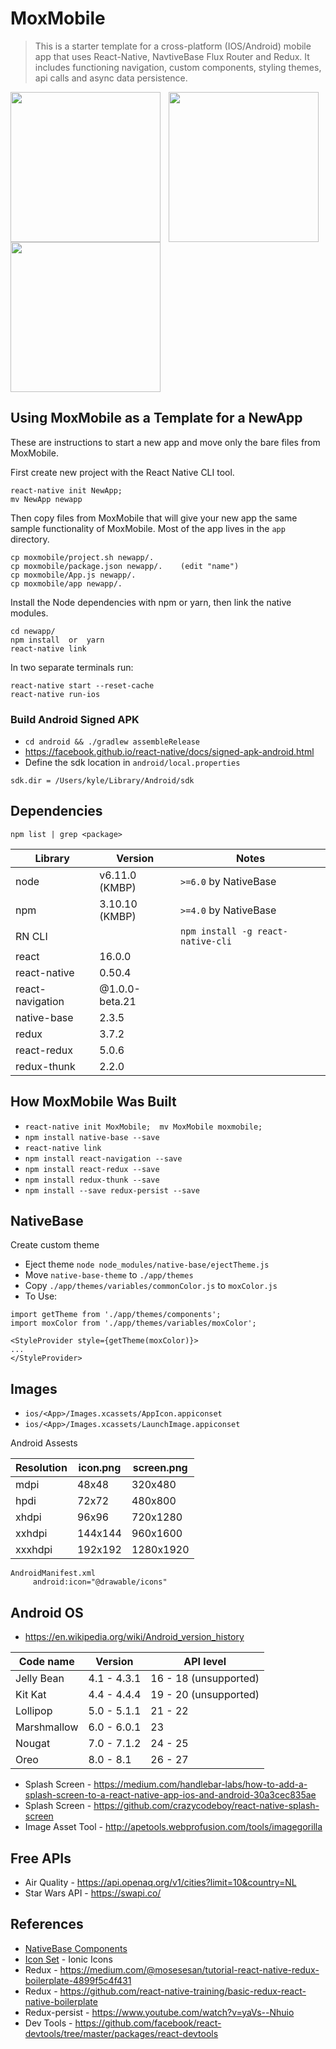 # MoxMobile
> This is a starter template for a cross-platform (IOS/Android) mobile app that uses React-Native, NavtiveBase Flux Router and Redux. It includes functioning navigation, custom components, styling themes, api calls and async data persistence.

<img src="https://raw.github.com/kyledinh/moxmobile/master/assets/screen-cards.png" width="240"  align="left" />
<img src="https://raw.github.com/kyledinh/moxmobile/master/assets/screen-minesweep.png" width="240" style="margin-left: 10px; margin-right: 10px;"  align="left" />
<img src="https://raw.github.com/kyledinh/moxmobile/master/assets/screen-news.png" width="240"  align="left" />

<br clear="all"/>

## Using MoxMobile as a Template for a NewApp

These are instructions to start a new app and move only the bare files from MoxMobile.

First create new project with the React Native CLI tool.
```
react-native init NewApp;
mv NewApp newapp
```
Then copy files from MoxMobile that will give your new app the same sample functionality of MoxMobile. Most of the app lives in the `app` directory.
```
cp moxmobile/project.sh newapp/.
cp moxmobile/package.json newapp/.    (edit "name")
cp moxmobile/App.js newapp/.
cp moxmobile/app newapp/.
```
Install the Node dependencies with npm or yarn, then link the native modules.
```
cd newapp/
npm install  or  yarn
react-native link
```
In two separate terminals run:
```
react-native start --reset-cache
react-native run-ios
```
### Build Android Signed APK
* `cd android && ./gradlew assembleRelease`
* https://facebook.github.io/react-native/docs/signed-apk-android.html
* Define the sdk location in `android/local.properties`
```
sdk.dir = /Users/kyle/Library/Android/sdk
```

## Dependencies

`npm list | grep <package>`

| Library | Version | Notes |
|---------|---------|-------|
| node    | v6.11.0 (KMBP) | `>=6.0` by NativeBase |
| npm     | 3.10.10 (KMBP) | `>=4.0` by NativeBase |
| RN CLI  | |`npm install -g react-native-cli` |
| react   | 16.0.0 ||
| react-native | 0.50.4 ||
| react-navigation | @1.0.0-beta.21 ||
| native-base | 2.3.5 ||
| redux | 3.7.2 ||
| react-redux | 5.0.6 ||
| redux-thunk | 2.2.0 ||

## How MoxMobile Was Built
* `react-native init MoxMobile;  mv MoxMobile moxmobile;`
* `npm install native-base --save`
* `react-native link`
* `npm install react-navigation --save`
* `npm install react-redux --save`
* `npm install redux-thunk --save`
* `npm install --save redux-persist --save`

## NativeBase
Create custom theme
* Eject theme `node node_modules/native-base/ejectTheme.js`
* Move `native-base-theme` to `./app/themes`
* Copy `./app/themes/variables/commonColor.js` to `moxColor.js`
* To Use:

```
import getTheme from './app/themes/components';
import moxColor from './app/themes/variables/moxColor';

<StyleProvider style={getTheme(moxColor)}>
...
</StyleProvider>
```

## Images

* `ios/<App>/Images.xcassets/AppIcon.appiconset`
* `ios/<App>/Images.xcassets/LaunchImage.appiconset`

Android Assests

| Resolution | icon.png    | screen.png         |
|------------|-------------|--------------------|
| mdpi       | 48x48       | 320x480            |
| hpdi       | 72x72       | 480x800            |
| xhdpi      | 96x96       | 720x1280           |
| xxhdpi     | 144x144     | 960x1600           |
| xxxhdpi    | 192x192     | 1280x1920          |

```
AndroidManifest.xml
     android:icon="@drawable/icons"
```

## Android OS

* https://en.wikipedia.org/wiki/Android_version_history

| Code name            | Version      | API level    |
|----------------------|--------------|--------------|
| Jelly Bean           | 4.1 - 4.3.1  | 16 - 18  (unsupported) |
| Kit Kat              | 4.4 - 4.4.4  | 19 - 20  (unsupported) |
| Lollipop             | 5.0 - 5.1.1  | 21 - 22      |
| Marshmallow          | 6.0 - 6.0.1  | 23           |
| Nougat               | 7.0 - 7.1.2  | 24 - 25      |
| Oreo                 | 8.0 - 8.1    | 26 - 27      |

* Splash Screen - https://medium.com/handlebar-labs/how-to-add-a-splash-screen-to-a-react-native-app-ios-and-android-30a3cec835ae
* Splash Screen - https://github.com/crazycodeboy/react-native-splash-screen
* Image Asset Tool - http://apetools.webprofusion.com/tools/imagegorilla

## Free APIs
* Air Quality - https://api.openaq.org/v1/cities?limit=10&country=NL
* Star Wars API - https://swapi.co/

## References
* [NativeBase Components](https://docs.nativebase.io/Components.html#Components)
* [Icon Set](https://oblador.github.io/react-native-vector-icons/) - Ionic Icons
* Redux - https://medium.com/@mosesesan/tutorial-react-native-redux-boilerplate-4899f5c4f431
* Redux - https://github.com/react-native-training/basic-redux-react-native-boilerplate
* Redux-persist - https://www.youtube.com/watch?v=yaVs--Nhuio
* Dev Tools - https://github.com/facebook/react-devtools/tree/master/packages/react-devtools
